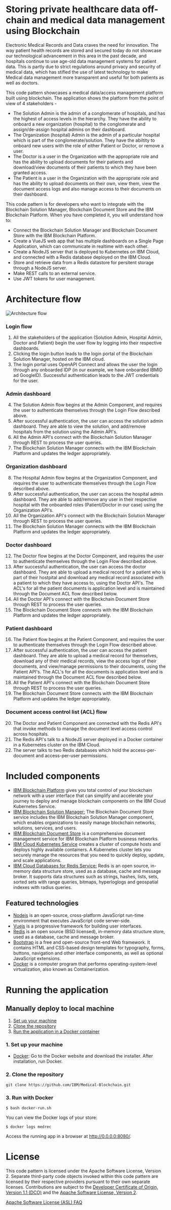 # Storing private healthcare data off-chain and medical data management using Blockchain 

Electronic Medical Records and Data craves the need for innovation. The way patient health records are stored and secured today do not showcase our technological advancement in this area in the past decade, and hospitals continue to use age-old data management systems for patient data. This is partly due to strict regulations around privacy and security of medical data, which has stifled the use of latest technology to make Medical data management more transparent and useful for both patients as well as doctors.

This code pattern showcases a medical data/access management platform built using blockchain. The application shows the platform from the point of view of 4 stakeholders -
* The Solution Admin is the admin of a conglomerate of hospitals, and has the highest of access levels in the hierarchy. They have the ability to onboard a new organization (hospital) to the conglomerate and assign/de-assign hospital admins on their dashboard.
* The Organization (hospital) Admin is the admin of a particular hospital which is part of the conglomerate/solution. They have the abiltity to onboard new users with the role of either Patient or Doctor, or remove a user.
* The Doctor is a user in the Organization with the appropriate role and has the ability to upload documents for their patients and download/view documents of their patients to which they have been granted access.
* The Patient is a user in the Organization with the appropriate role and has the ability to upload documents on their own, view them, view the document access logs and also manage access to their documents on their dashboard.

This code pattern is for developers who want to integrate with the Blockchain Solution Manager, Blockchain Document Store and the IBM Blockchain Platform. When you have completed it, you will understand how to:

* Connect the Blockchain Solution Manager and Blockchain Document Store with the IBM Blockchain Platform.
* Create a VueJS web app that has multiple dashboards on a Single Page Application, which can communicate in realtime with each other.
* Create a NodeJS server that is deployed to Kubernetes on IBM Cloud, and connected with a Redis database deployed on the IBM Cloud.
* Store and retrieve data from a Redis datastore for persitent storage through a NodeJS server.
* Make REST calls to an external service.
* Use JWT tokens for user management.

# Architecture flow

![Architecture flow](docs/doc-images/arch-flow.png?raw=true)

### Login flow
1. All the stakeholders of the application (Solution Admin, Hospital Admin, Doctor and Patient) begin the user flow by logging into their respective dashboards.
2. Clicking the login button leads to the login portal of the Blockchain Solution Manager, hosted on the IBM cloud.
3. The login portal uses OpenAPI Connect and allows the user the login through any onboarded IDP (in our example, we have onboarded IBMID ad GoogleID). Successful authentication leads to the JWT credentials for the user.

### Admin dashboard
4. The Solution Admin flow begins at the Admin Component, and requires the user to authenticate themselves through the Login Flow described above.
5. After successful authentication, the user can access the solution admin dashboard. They are able to view the solution, and add/remove hospitals from the solution using the Admin API's.
6. All the Admin API's connect with the Blockchain Solution Manager through REST to process the user queries.
7. The Blockchain Solution Manager connects with the IBM Blockchain Platform and updates the ledger appropriately.

### Organization dashboard
8. The Hospital Admin flow begins at the Organization Component, and requires the user to authenticate themselves through the Login Flow described above.
9. After successful authentication, the user can access the hospital admin dashboard. They are able to add/remove any user in their respective hospital with the onboarded roles (Patient/Doctor in our case) using the Organization API's.
10. All the Organization API's connect with the Blockchain Solution Manager through REST to process the user queries.
11. The Blockchain Solution Manager connects with the IBM Blockchain Platform and updates the ledger appropriately.

### Doctor dashboard
12. The Doctor flow begins at the Doctor Component, and requires the user to authenticate themselves through the Login Flow described above.
13. After successful authentication, the user can access the doctor dashboard. They are able to upload a medical record for a patient who is part of their hostpital and download any medical record associated with a patient to which they have access to, using the Doctor API's. The ACL's for all the patient documents is application level and is maintained through the Document ACL flow described below.
14. All the Doctor API's connect with the Blockchain Document Store through REST to process the user queries.
15. The Blockchain Document Store connects with the IBM Blockchain Platform and updates the ledger appropriately.

### Patient dashboard
16. The Patient flow begins at the Patient Component, and requires the user to authenticate themselves through the Login Flow described above.
17. After successful authentication, the user can access the patient dashboard. They are able to upload a medical record for themselves, download any of their medical records, view the access logs of their documents, and view/manage permissions to their documents, using the Patient API's. The ACL's for all the documents is application level and is maintained through the Document ACL flow described below.
18. All the Patient API's connect with the Blockchain Document Store through REST to process the user queries.
19. The Blockchain Document Store connects with the IBM Blockchain Platform and updates the ledger appropriately.

### Document access control list (ACL) flow
20. The Doctor and Patient Component are connected with the Redis API's that invoke methods to manage the document level access control across hospitals.
21. The Redis API's talk to a NodeJS server deployed in a Docker container in a Kubernetes cluster on the IBM Cloud.
22. The server talks to two Redis databases which hold the access-per-document and access-per-user permissions. 

# Included components

+ [IBM Blockchain Platform](https://console.bluemix.net/docs/services/blockchain/howto/ibp-v2-deploy-iks.html#ibp-v2-deploy-iks) gives you total control of your blockchain network with a user interface that can simplify and accelerate your journey to deploy and manage blockchain components on the IBM Cloud Kubernetes Service.
+ [IBM Blockchain Solution Manager:]() The Blockchain Document Store service includes the IBM Blockchain Solution Manager component, which enables organizations to easily manage blockchain networks, solutions, services, and users.
+ [IBM Blockchain Document Store]() is a comprehensive document management service for IBM Blockchain Platform business networks.
+ [IBM Cloud Kubernetes Service](https://www.ibm.com/cloud/container-service) creates a cluster of compute hosts and deploys highly available containers. A Kubernetes cluster lets you securely manage the resources that you need to quickly deploy, update, and scale applications.
+ [IBM Cloud Databases for Redis Service:](https://console.bluemix.net/catalog/services/databases-for-redis) Redis is an open source, in-memory data structure store, used as a database, cache and message broker. It supports data structures such as strings, hashes, lists, sets, sorted sets with range queries, bitmaps, hyperloglogs and geospatial indexes with radius queries.

## Featured technologies

* [Nodejs](https://www.nodejs.org/) is an open-source, cross-platform JavaScript run-time environment that executes JavaScript code server-side.
* [Vuejs](https://vuejs.org/) is a progressive framework for building user interfaces.
* [Redis](https://redis.io/) is an open source (BSD licensed), in-memory data structure store, used as a database, cache and message broker.
* [Bootstrap](https://getbootstrap.com/) is a free and open-source front-end Web framework. It contains HTML and CSS-based design templates for typography, forms, buttons, navigation and other interface components, as well as optional JavaScript extensions.
* [Docker](https://www.docker.com/) is a computer program that performs operating-system-level virtualization, also known as Containerization.

# Running the application

## Manually deploy to local machine
1. [Set up your machine](#1-set-up-your-machine)
2. [Clone the repository](#2-clone-the-repository)
3. [Run the application in a Docker container](#3-run-with-docker)

### 1. Set up your machine
- [Docker](https://www.docker.com/): Go to the Docker website and download the installer. After installation, run Docker.

### 2. Clone the repository

```
git clone https://github.com/IBM/Medical-Blockchain.git
```

### 3. Run with Docker

```
$ bash docker-run.sh
```

You can view the Docker logs of your store:
```
$ docker logs medrec
```

Access the running app in a browser at <http://0.0.0.0:8080/>.

# License

This code pattern is licensed under the Apache Software License, Version 2.  Separate third-party code objects invoked within this code pattern are licensed by their respective providers pursuant to their own separate licenses. Contributions are subject to the [Developer Certificate of Origin, Version 1.1 (DCO)](https://developercertificate.org/) and the [Apache Software License, Version 2](http://www.apache.org/licenses/LICENSE-2.0.txt).

[Apache Software License (ASL) FAQ](http://www.apache.org/foundation/license-faq.html#WhatDoesItMEAN)
